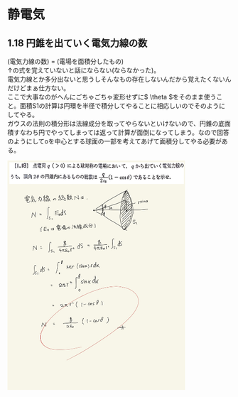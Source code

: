 <script type="text/javascript" async src="https://cdnjs.cloudflare.com/ajax/libs/mathjax/2.7.7/MathJax.js?config=TeX-MML-AM_CHTML">

</script>

<script type="text/x-mathjax-config">
 MathJax.Hub.Config({
 tex2jax: {
 inlineMath: [['$', '$'] ],
 displayMath: [ ['$$','$$'], ["\\[","\\]"] ]
 }
 });
</script>

# 静電気
## 1.18 円錐を出ていく電気力線の数

(電気力線の数) = (電場を面積分したもの)
<br>
↑の式を覚えていないと話にならない(ならなかった)。
<br>
電気力線とか多分出ないと思うしそんなもの存在しないんだから覚えたくないんだけどまぁ仕方ない。
<br>
ここで大事なのがへんにごちゃごちゃ変形せずに$ \theta $をそのまま使うこと。面積S1の計算は円環を半径で積分してやることに相応しいのでそのようにしてやる。
<br>
ガウスの法則の積分形は法線成分を取ってやらないといけないので、円錐の底面積すなわち円でやってしまっては返って計算が面倒になってしまう。なので回答のようにしてoを中心とする球面の一部を考えてあげて面積分してやる必要がある。
<br>

<img width="400" alt="electromagnetism-30" src="./images/se-18/Electromagnetism-30.jpg">